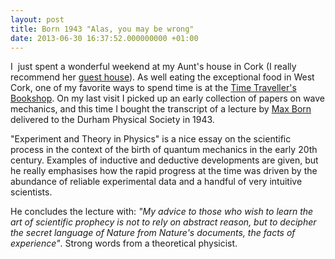 ```yaml
---
layout: post
title: Born 1943 "Alas, you may be wrong"
date: 2013-06-30 16:37:52.000000000 +01:00
---
```

<p>I  just spent a wonderful weekend at my Aunt's house in Cork (I really recommend her <a href="http://henrys.ie/www.henrys.ie/Welcome.html">guest house</a>). As well eating the exceptional food in West Cork, one of my favorite ways to spend time is at the <a href="http://www.timetraveller.ie">Time Traveller's Bookshop</a>. On my last visit I picked up an early collection of papers on wave mechanics, and this time I bought the transcript of a lecture by <a href="http://en.wikipedia.org/wiki/Max_Born">Max Born</a> delivered to the Durham Physical Society in 1943.</p>
<p>"Experiment and Theory in Physics" is a nice essay on the scientific process in the context of the birth of quantum mechanics in the early 20th century. Examples of inductive and deductive developments are given, but he really emphasises how the rapid progress at the time was driven by the abundance of reliable experimental data and a handful of very intuitive scientists.</p>
<p>He concludes the lecture with: <em>"My advice to those who wish to learn the art of scientific prophecy is not to rely on abstract reason, but to decipher the secret language of Nature from Nature's documents, the facts of experience"</em>. Strong words from a theoretical physicist.</p>
